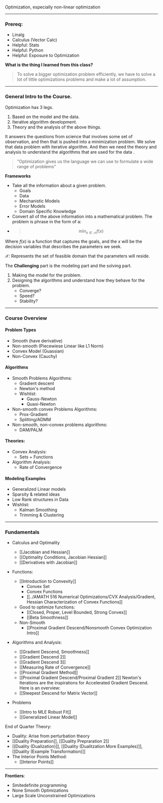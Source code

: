 Optimization, especially non-linear optimization

---
### **Prereq:** 
* Linalg
* Calculus (Vector Calc)
* Helpful: Stats 
* Helpful: Python 
* Helpful: Exposure to Optimization

**What is the thing I learned from this class?** 

> To solve a bigger optimization problem efficiently, we have to solve a lot of little optimizations problems and make a lot of assumption. 

---
### **General Intro to the Course.** 

Optimization has 3 legs. 
1. Based on the model and the data. 
2. Iterative algorithm development.
3. Theory and the analysis of the above things. 

It answers the questions from science that involves some set of observation, and then that is pushed into a minimization problem. We solve that data problem with iterative algorithm. And then we need the theory and analysis to understand the algorithms that are used for the data .

> "Optimization gives us the language we can use to formulate a wide range of problems"

**Frameworks**

* Take all the information about a given problem. 
	* Goals
	* Data
	* Mechanistic Models 
	* Error Models 
	* Domain Specific Knowledge
* Convert all of the above information into a mathematical problem. The problem is phrase in the form of a: 
* > $$\min_{x\in \mathcal{X}} f(x)$$

Where $f(x)$ is a function that captures the goals, and the $x$ will be the decision variables that describes the parameters we seek. 

$\mathcal{X}$: Represents the set of feasible domain that the parameters will reside. 

The **Challenging** part is the modeling part and the solving part. 
1. Making the model for the problem.
2. Designing the algorithms and understand how they behave for the problem. 
	* Converge? 
	* Speed? 
	* Stability?

---
### **Course Overview**
#### Problem Types
* Smooth (have derivative)
* Non-smooth (Piecewiese Linear like L1 Norm)
* Convex Model (Guassian)
* Non-Convex (Cauchy)

#### Algorithms
* Smooth Problems Algorithms: 
	* Gradient descent 
	* Newton's method 
	* Wishlist: 
		* Gauss-Newton
		* Quasi-Newton
* Non-smooth convex Problems Algorithms: 
	* Prox-Gradient
	* Splitting/ADMM 
* Non-smooth, non-convex problems algorithms: 
	* DAM/PALM

#### Theories: 
* Convex Analysis: 
	* Sets + Functions
* Algorithm Analysis: 
	* Rate of Convergence

#### Modeling Examples
* Generalized Linear models 
* Sparsity & related ideas
* Low Rank structures in Data
* Wishlist: 
	* Kalman Smoothing
	* Trimming & Clustering


---

### **Fundamentals**
* Calculus and Optimality
	* [[Jacobian and Hessian]]
	* [[Optimality Conditions, Jacobian Hessian]]
	* [[Derivatives with Jacobian]]

* Functions: 
	* [[Introduction to Convexity]] 
		* Convex Set
		* Convex Functions
		* [[../AMATH 516 Numerical Optimizations/CVX Analysis/Gradient, Hessian Characterization of Convex Functions]]
	* Good to optimize functions: 
		* [[Closed, Proper, Level Bounded, Strong Convex]]
		* [[Beta Smoothness]]
	* Non-Smooth
		* [[Proximal Gradient Descend/Nonsmooth Convex Optimization Intro]]
		
* Algorithms and Analysis: 
	* [[Gradient Descend, Smoothness]]
	* [[Gradient Descend 2]]
	* [[Gradient Descend 3]]
    * [[Measuring Rate of Convergence]]
    * [[Proximal Gradient Method]]
    * [[Proximal Gradient Descend/Proximal Gradient 2]]
    Newton's Iterations are the inspirations for Accelerated Gradient Descend. 
	Here is an overview: 
	* [[Steepest Descend for Matrix Vector]]

* Problems
	* [[Intro to MLE Robust Fit]]
	* [[Generalized Linear Model]]


End of Quarter Theory: 

* Duality: Arise from perturbation theory 
* [[Duality Preparation]], [[Duality Prepraration 2]]
* [[Duality (Dualization)]], [[Duality (Dualitzation More Examples)]], [[Duality (Example Transformation)]]
* The Interior Points Method: 
	*  [[Interior Points]]



--- 
**Frontiers**: 

* Smitedefinite programming 
* None Smooth Optimizations
* Large Scale Unconstrained Optimizations